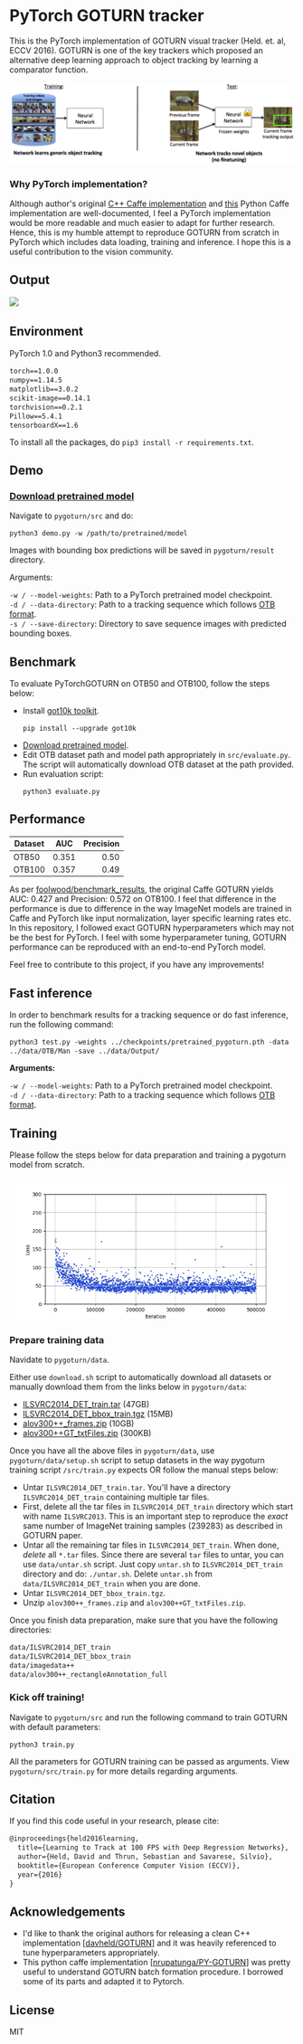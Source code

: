 # PyTorch GOTURN tracker

This is the PyTorch implementation of GOTURN visual tracker (Held. et. al, ECCV 2016). GOTURN is one of the key trackers which proposed an alternative deep learning approach to object tracking by learning a comparator function.

![](images/goturn.png)

### Why PyTorch implementation?
Although author's original [C++ Caffe implementation](https://github.com/davheld/GOTURN) and [this](https://github.com/nrupatunga/PY-GOTURN) Python Caffe implementation are well-documented, I feel a PyTorch implementation would be more readable and much easier to adapt for further research. Hence, this is my humble attempt to reproduce GOTURN from scratch in PyTorch which includes data loading, training and inference. I hope this is a useful contribution to the vision community.

## Output

![](images/pygoturn_man.gif)

## Environment

PyTorch 1.0 and Python3 recommended.

```
torch==1.0.0
numpy==1.14.5
matplotlib==3.0.2
scikit-image==0.14.1
torchvision==0.2.1
Pillow==5.4.1
tensorboardX==1.6
```
To install all the packages, do `pip3 install -r requirements.txt`.



## Demo

### [Download pretrained model](https://drive.google.com/file/d/1i7svVWIcOaP_iCe_gA3prVSoCz8JeCWO/view?usp=sharing)

Navigate to `pygoturn/src` and do:

```
python3 demo.py -w /path/to/pretrained/model
```

Images with bounding box predictions will be saved in `pygoturn/result` directory.

Arguments:

`-w / --model-weights`: Path to a PyTorch pretrained model checkpoint.   
`-d / --data-directory`: Path to a tracking sequence which follows [OTB format](http://cvlab.hanyang.ac.kr/tracker_benchmark/datasets.html).   
`-s / --save-directory`: Directory to save sequence images with predicted bounding boxes.   

## Benchmark

To evaluate PyTorchGOTURN on OTB50 and OTB100, follow the steps below:

- Install [got10k toolkit](https://github.com/got-10k/toolkit).
     ```
     pip install --upgrade got10k
     ```
- [Download pretrained model](https://drive.google.com/file/d/1i7svVWIcOaP_iCe_gA3prVSoCz8JeCWO/view?usp=sharing).
- Edit OTB dataset path and model path appropriately in `src/evaluate.py`. The script will automatically download OTB dataset at the path provided.
- Run evaluation script:
    ```
    python3 evaluate.py
    ```

## Performance

| Dataset        | AUC | Precision  |
| -------|:--------:| -----:|
| OTB50     | 0.351 | 0.50 |
| OTB100      | 0.357 |  0.49 |

As per [foolwood/benchmark_results](https://github.com/foolwood/benchmark_results), the original Caffe GOTURN yields AUC: 0.427 and Precision: 0.572 on OTB100. I feel that difference in the performance is due to difference in the way ImageNet models are trained in Caffe and PyTorch like input normalization, layer specific learning rates etc. In this repository, I followed exact GOTURN hyperparameters which may not be the best for PyTorch. I feel with some hyperparameter tuning, GOTURN performance can be reproduced with an end-to-end PyTorch model.

Feel free to contribute to this project, if you have any improvements!


## Fast inference

In order to benchmark results for a tracking sequence or do fast inference, run the following command:
```
python3 test.py -weights ../checkpoints/pretrained_pygoturn.pth -data ../data/OTB/Man -save ../data/Output/
```

**Arguments:**

`-w / --model-weights`: Path to a PyTorch pretrained model checkpoint.  
`-d / --data-directory`: Path to a tracking sequence which follows [OTB format](http://cvlab.hanyang.ac.kr/tracker_benchmark/datasets.html).       

## Training

Please follow the steps below for data preparation and training a pygoturn model from scratch.

![](images/pygoturn_loss.jpg)

### Prepare training data
Navidate to `pygoturn/data`.

Either use `download.sh` script to automatically download all datasets or manually download them from the links below in `pygoturn/data`:
- [ILSVRC2014_DET_train.tar](http://image-net.org/image/ilsvrc2014/ILSVRC2014_DET_train.tar) (47GB)
- [ILSVRC2014_DET_bbox_train.tgz](http://image-net.org/image/ilsvrc2014/ILSVRC2014_DET_bbox_train.tgz) (15MB)
- [alov300++_frames.zip](http://isis-data.science.uva.nl/alov/alov300++_frames.zip) (10GB)
- [alov300++GT_txtFiles.zip](http://isis-data.science.uva.nl/alov/alov300++GT_txtFiles.zip) (300KB)

Once you have all the above files in `pygoturn/data`, use `pygoturn/data/setup.sh` script to setup datasets in the way pygoturn training script `/src/train.py` expects OR follow the manual steps below:

- Untar `ILSVRC2014_DET_train.tar`. You'll have a directory `ILSVRC2014_DET_train` containing multiple tar files.
- First, delete all the tar files in `ILSVRC2014_DET_train` directory which start with name `ILSVRC2013`. This is an important step to reproduce the *exact* same number of ImageNet training samples (239283) as described in GOTURN paper.
- Untar all the remaining tar files in `ILSVRC2014_DET_train`. When done, *delete* all `*.tar` files. Since there are several `tar` files to untar, you can use `data/untar.sh` script. Just copy `untar.sh` to `ILSVRC2014_DET_train` directory and do: `./untar.sh`. Delete `untar.sh` from `data/ILSVRC2014_DET_train` when you are done.
- Untar `ILSVRC2014_DET_bbox_train.tgz`.
- Unzip `alov300++_frames.zip` and `alov300++GT_txtFiles.zip`.

Once you finish data preparation, make sure that you have the following directories:

```
data/ILSVRC2014_DET_train
data/ILSVRC2014_DET_bbox_train
data/imagedata++
data/alov300++_rectangleAnnotation_full
```

### Kick off training!
Navigate to `pygoturn/src` and run the following command to train GOTURN with default parameters:

```
python3 train.py
```
All the parameters for GOTURN training can be passed as arguments. View `pygoturn/src/train.py` for more details regarding arguments.


## Citation

If you find this code useful in your research, please cite:

```
@inproceedings{held2016learning,
  title={Learning to Track at 100 FPS with Deep Regression Networks},
  author={Held, David and Thrun, Sebastian and Savarese, Silvio},
  booktitle={European Conference Computer Vision (ECCV)},
  year={2016}
}
```

## Acknowledgements

- I'd like to thank the original authors for releasing a clean C++ implementation [[davheld/GOTURN](https://github.com/davheld/GOTURN)] and it was heavily referenced to tune hyperparameters appropriately.   
- This python caffe implementation [[nrupatunga/PY-GOTURN](https://github.com/nrupatunga/PY-GOTURN)] was pretty useful to understand GOTURN batch formation procedure. I borrowed some of its parts and adapted it to Pytorch.

## License 

MIT
